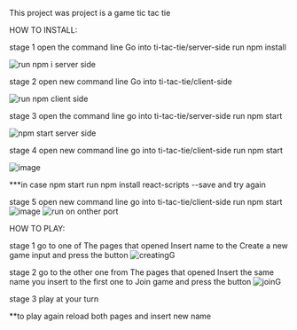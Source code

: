 This project was project is a game tic tac tie 

HOW TO INSTALL:

stage 1
open the command line
Go into ti-tac-tie/server-side
run npm install

![run npm i server side](https://user-images.githubusercontent.com/43778148/131251920-97c94e16-dd16-4f55-bba5-167a31790ed2.png)


stage 2 
open new command line 
Go into ti-tac-tie/client-side

![run npm client side](https://user-images.githubusercontent.com/43778148/131252145-3f2fbee0-40f2-4429-a4e3-c3181a78c7a0.png)


stage 3 
open the command line 
go into ti-tac-tie/server-side
run npm start

![npm start server side](https://user-images.githubusercontent.com/43778148/131252382-3b5c1bbb-5901-4025-ba3e-bb0ae7e6a16d.png)

stage 4
open new command line 
go into ti-tac-tie/client-side
run npm start

![image](https://user-images.githubusercontent.com/43778148/131252470-40288e83-0c0b-4ed9-a1d9-b7424f2486a8.png)

***in case npm start run npm install react-scripts --save and try again

stage 5
open new command line 
go into ti-tac-tie/client-side
run npm start
![image](https://user-images.githubusercontent.com/43778148/131252474-adf863e8-2536-440c-bffe-3678335f28f8.png)
![run on onther port](https://user-images.githubusercontent.com/43778148/131252529-171f13aa-901d-4389-b950-9b98f67eff6b.png)


HOW TO PLAY:

stage 1
go to one of The pages that opened
 Insert name to the Create a new game input and press the button
 ![creatingG](https://user-images.githubusercontent.com/43778148/131252862-7813bac8-6d41-45fe-bb4e-b90f82912f90.png)

 

 stage 2
 go to the other one from The pages that opened
 Insert the same name you insert to the first one to Join game and press the button
 ![joinG](https://user-images.githubusercontent.com/43778148/131252884-975fb4a4-6cee-47fa-8f25-1f8f5d8c8648.png)


stage 3 
play at your turn
 
 **to play again reload both pages and insert new name






